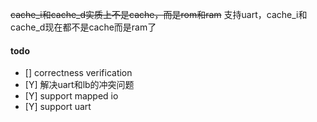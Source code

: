 ~~cache_i和cache_d实质上不是cache，而是rom和ram~~
支持uart，cache_i和cache_d现在都不是cache而是ram了


#### todo

- [] correctness verification
- [Y] 解决uart和lb的冲突问题
- [Y] support mapped io
- [Y] support uart
